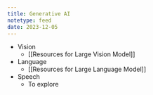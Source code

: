 ```yaml
---
title: Generative AI
notetype: feed
date: 2023-12-05
---
```


- Vision
	- [[Resources for Large Vision Model]]
- Language
	- [[Resources for Large Language Model]]
- Speech
	- To explore